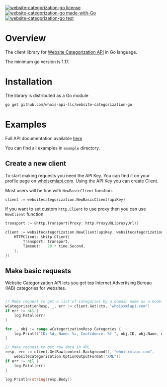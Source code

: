 [![website-categorization-go license](https://img.shields.io/badge/License-MIT-green.svg)](https://opensource.org/licenses/MIT)
[![website-categorization-go made-with-Go](https://img.shields.io/badge/Made%20with-Go-1f425f.svg)](https://pkg.go.dev/github.com/whois-api-llc/website-categorization-go)
[![website-categorization-go test](https://github.com/whois-api-llc/website-categorization-go/workflows/Test/badge.svg)](https://github.com/whois-api-llc/website-categorization-go/actions/)

# Overview

The client library for
[Website Categorization API](https://website-categorization.whoisxmlapi.com/)
in Go language.

The minimum go version is 1.17.

# Installation

The library is distributed as a Go module

```bash
go get github.com/whois-api-llc/website-categorization-go
```

# Examples

Full API documentation available [here](https://website-categorization.whoisxmlapi.com/api/documentation/making-requests)

You can find all examples in `example` directory.

## Create a new client

To start making requests you need the API Key. 
You can find it on your profile page on [whoisxmlapi.com](https://whoisxmlapi.com/).
Using the API Key you can create Client.

Most users will be fine with `NewBasicClient` function. 
```go
client := websitecategorization.NewBasicClient(apiKey)
```

If you want to set custom `http.Client` to use proxy then you can use `NewClient` function.
```go
transport := &http.Transport{Proxy: http.ProxyURL(proxyUrl)}

client := websitecategorization.NewClient(apiKey, websitecategorization.ClientParams{
    HTTPClient: &http.Client{
        Transport: transport,
        Timeout:   20 * time.Second,
    },
})
```

## Make basic requests

Website Categorization API lets you get top Internet Advertising Bureau (IAB) categories for websites.

```go

// Make request to get a list of categories by a domain name as a model instance.
wCategorizationResp, _, err := client.Get(ctx, "whoisxmlapi.com")
if err != nil {
    log.Fatal(err)
}

for _, obj := range wCategorizationResp.Categories {
	log.Printf("ID: %d, Name: %s, Confidence: %f ", obj.ID, obj.Name, obj.Tier1.Confidence)
}

// Make request to get raw data in XML.
resp, err := client.GetRaw(context.Background(), "whoisxmlapi.com",
    websitecategorization.OptionOutputFormat("XML"))
if err != nil {
    log.Fatal(err)
}

log.Println(string(resp.Body))

```